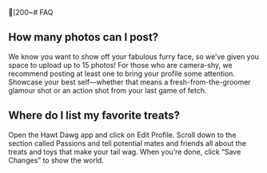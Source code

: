 [200~# FAQ

## How many photos can I post?
 
We know you want to show off your fabulous furry face, so we’ve given you space to upload up to 15 photos! 
For those who are camera-shy, we recommend posting at least one to bring your profile some attention. 
Showcase your best self—whether that means a fresh-from-the-groomer glamour shot or an action shot from your last game of fetch.

## Where do I list my favorite treats?
 
Open the Hawt Dawg app and click on Edit Profile. 
Scroll down to the section called Passions and tell potential mates and friends all about the treats and toys that make your tail wag. 
When you’re done, click “Save Changes” to show the world.


